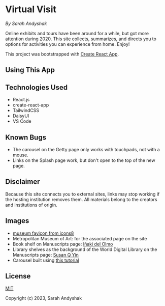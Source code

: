 # Virtual Visit
_By Sarah Andyshak_

Online exhibits and tours have been around for a while, but got more attention during 2020. This site collects, summarizes, and directs you to options for activities you can experience from home. Enjoy!

This project was bootstrapped with [Create React App](https://github.com/facebook/create-react-app).

## Using This App
<!-- Visit the [site online here!]() -->

## Technologies Used
* React.js
* create-react-app
* TailwindCSS
* DaisyUI
* VS Code

## Known Bugs
* The carousel on the Getty page only works with touchpads, not with a mouse.
* Links on the Splash page work, but don't open to the top of the new page.

## Disclaimer
Because this site connects you to external sites, links may stop working if the hosting institution removes them. All materials belong to the creators and institutions of origin.

## Images
* [museum favicon from icons8]("https://icons8.com/icon/4837/museum")
* Metropolitan Museum of Art: for the associated page on the site
* Book shelf on Manuscripts page: [Iñaki del Olmo](https://unsplash.com/photos/NIJuEQw0RKg)
* Library shelves as the background of the World Digital Library on the Manuscripts page: [Susan Q Yin](https://unsplash.com/photos/2JIvboGLeho)
* Carousel built using [this tutorial](https://www.section.io/engineering-education/how-to-create-a-carousel-using-react-class-components-and-tailwind-css/)

## License
[MIT](https://opensource.org/license/mit/)

Copyright (c) 2023, Sarah Andyshak